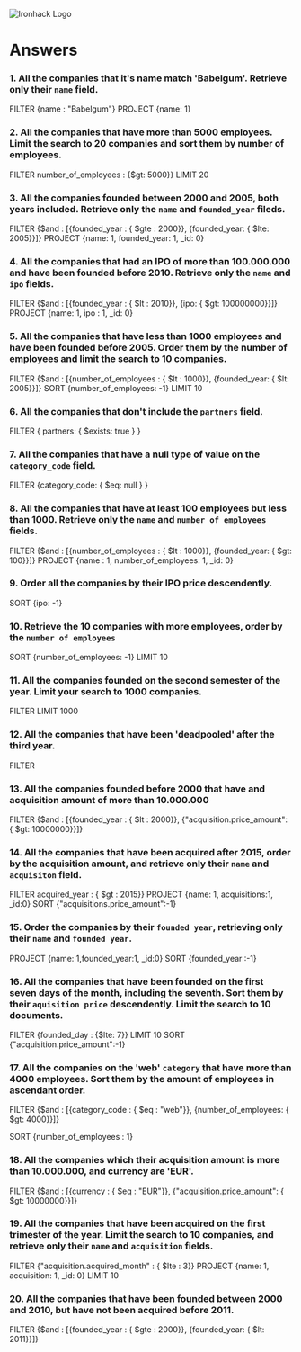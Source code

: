 ![Ironhack Logo](https://i.imgur.com/1QgrNNw.png)

# Answers

### 1. All the companies that it's name match 'Babelgum'. Retrieve only their `name` field.

FILTER {name : "Babelgum"}
PROJECT {name: 1}

### 2. All the companies that have more than 5000 employees. Limit the search to 20 companies and sort them by **number of employees**.

FILTER number_of_employees : {$gt: 5000}}
LIMIT 20

### 3. All the companies founded between 2000 and 2005, both years included. Retrieve only the `name` and `founded_year` fileds.

FILTER {$and : [{founded_year : { $gte : 2000}}, {founded_year: { $lte: 2005}}]}
PROJECT {name: 1, founded_year: 1, _id: 0}
### 4. All the companies that had an IPO of more than 100.000.000 and have been founded before 2010. Retrieve only the `name` and `ipo` fields.

FILTER {$and : [{founded_year : { $lt : 2010}}, {ipo: { $gt: 100000000}}]}
PROJECT {name: 1, ipo : 1, _id: 0}

### 5. All the companies that have less than 1000 employees and have been founded before 2005. Order them by the number of employees and limit the search to 10 companies.

FILTER {$and : [{number_of_employees : { $lt : 1000}}, {founded_year: { $lt: 2005}}]}
SORT {number_of_employees: -1}
LIMIT 10

### 6. All the companies that don't include the `partners` field.

FILTER  { partners: { $exists: true } }

### 7. All the companies that have a null type of value on the `category_code` field.

 FILTER  {category_code: { $eq: null } }

### 8. All the companies that have at least 100 employees but less than 1000. Retrieve only the `name` and `number of employees` fields.

FILTER {$and : [{number_of_employees : { $lt : 1000}}, {founded_year: { $gt: 100}}]}
PROJECT {name : 1, number_of_employees: 1, _id: 0}

### 9. Order all the companies by their IPO price descendently.

SORT {ipo: -1}

### 10. Retrieve the 10 companies with more employees, order by the `number of employees`

SORT {number_of_employees: -1}
LIMIT 10
### 11. All the companies founded on the second semester of the year. Limit your search to 1000 companies.

FILTER
LIMIT 1000

### 12. All the companies that have been 'deadpooled' after the third year.
FILTER 

### 13. All the companies founded before 2000 that have and acquisition amount of more than 10.000.000

FILTER 
{$and : [{founded_year : { $lt : 2000}}, {"acquisition.price_amount": { $gt: 10000000}}]}


### 14. All the companies that have been acquired after 2015, order by the acquisition amount, and retrieve only their `name` and `acquisiton` field.

FILTER acquired_year : { $gt : 2015}}
PROJECT {name: 1, acquisitions:1, _id:0}
SORT {"acquisitions.price_amount":-1}

### 15. Order the companies by their `founded year`, retrieving only their `name` and `founded year`.
PROJECT {name: 1,founded_year:1, _id:0}
SORT {founded_year :-1}

### 16. All the companies that have been founded on the first seven days of the month, including the seventh. Sort them by their `aquisition price` descendently. Limit the search to 10 documents.

FILTER {founded_day : {$lte: 7}}
LIMIT 10
SORT {"acquisition.price_amount":-1}

### 17. All the companies on the 'web' `category` that have more than 4000 employees. Sort them by the amount of employees in ascendant order.

FILTER {$and : [{category_code : { $eq : "web"}}, {number_of_employees: { $gt: 4000}}]}

SORT {number_of_employees : 1}

### 18. All the companies which their acquisition amount is more than 10.000.000, and currency are 'EUR'.
FILTER
{$and : [{currency : { $eq : "EUR"}}, {"acquisition.price_amount": { $gt: 10000000}}]}

### 19. All the companies that have been acquired on the first trimester of the year. Limit the search to 10 companies, and retrieve only their `name` and `acquisition` fields.

FILTER
 {"acquisition.acquired_month" : { $lte : 3}}
 PROJECT
 {name: 1, acquisition: 1, _id: 0}
 LIMIT 10

### 20. All the companies that have been founded between 2000 and 2010, but have not been acquired before 2011.
FILTER
{$and : [{founded_year : { $gte : 2000}}, {founded_year: { $lt: 2011}}]}